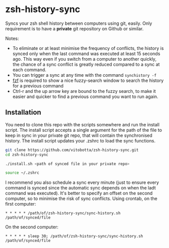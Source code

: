 # zsh-history-sync

Syncs your zsh shell history between computers using git, easily. Only requirement is to have a **private** git repository on Github or similar.

Notes:
- To eliminate or at least minimise the frequency of conflicts, the history is synced only when the last command was executed at least 15 seconds ago. This way even if you switch from a computer to another quickly, the chance of a sync conflict is greatly reduced compared to a sync at each command.
- You can trigger a sync at any time with the command `synchistory -f`
- [fzf](https://github.com/junegunn/fzf) is required to show a nice fuzzy-search window to search the history for a previous command
- Ctrl-r and the up arrow key are bound to the fuzzy search, to make it easier and quicker to find a previous command you want to run again.

## Installation

You need to clone this repo with the scripts somewhere and run the install script. The install script accepts a single argument for the path of the file to keep in sync in your private git repo, that will contain the synchronised history. The install script updates your .zshrc to load the sync functions.

```bash
git clone https://github.com/vitobotta/zsh-history-sync.git
cd zsh-history-sync

./install.sh <path of synced file in your private repo>

source ~/.zshrc
```

I recommend you also schedule a sync every minute (just to ensure every command is synced since the automatic sync depends on when the ladt command was executed). It's better to specify an offset on the second computer, so to minimise the risk of sync conflicts. Using crontab, on the first computer:

```
* * * * * /path/of/zsh-history-sync/sync-history.sh /path/of/synced/file
```

On the second computer:

```
* * * * * sleep 30; /path/of/zsh-history-sync/sync-history.sh /path/of/synced/file
```





